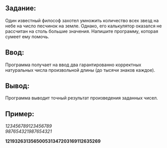 ## Задание: 

Один известный философ захотел умножить количество всех звезд на небе на число песчинок на земле. Однако, его калькулятор оказался не рассчитан на столь большие значения. Напишите программу, которая сумеет ему помочь. 

## Ввод:

Программа получает на ввод два гарантированно корректных натуральных числа произвольной длины (до тысячи знаков каждое). 

## Вывод:

Программа выводит точный результат произведения заданных чисел. 

## Пример:

*123456789123456789*         
*987654321987654321*

**121932631356500531347203169112635269**

